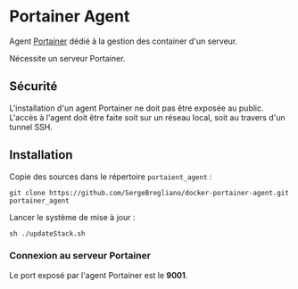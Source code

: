 # Portainer Agent

Agent [Portainer](https://www.portainer.io/) dédié à la gestion des container d'un serveur.

Nécessite un serveur Portainer.

## Sécurité

L'installation d'un agent Portainer ne doit pas être exposée au public. L'accès à l'agent doit être faite soit sur un réseau local, soit au travers d'un tunnel SSH.

## Installation

Copie des sources dans le répertoire ``portaient_agent`` :

```shell
git clone https://github.com/SergeBregliano/docker-portainer-agent.git portainer_agent
```

Lancer le système de mise à jour :

```shell
sh ./updateStack.sh
```

### Connexion au serveur Portainer

Le port exposé par l'agent Portainer est le **9001**.